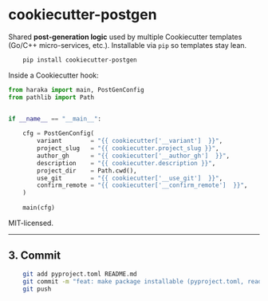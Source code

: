 # cookiecutter-postgen

Shared **post-generation logic** used by multiple Cookiecutter templates
(Go/C++ micro-services, etc.).  Installable via `pip` so templates stay lean.

```bash
    pip install cookiecutter-postgen
```
Inside a Cookiecutter hook:
```python
from haraka import main, PostGenConfig
from pathlib import Path


if __name__ == "__main__":
    
    cfg = PostGenConfig(
        variant        = "{{ cookiecutter['__variant']  }}",
        project_slug   = "{{ cookiecutter.project_slug }}",
        author_gh      = "{{ cookiecutter['__author_gh']  }}",
        description    = "{{ cookiecutter.description }}",
        project_dir    = Path.cwd(),
        use_git        = "{{ cookiecutter['__use_git']  }}",
        confirm_remote = "{{ cookiecutter['__confirm_remote']  }}",
    )
    
    main(cfg) 
```
MIT-licensed.

---

## 3. Commit

```bash
    git add pyproject.toml README.md
    git commit -m "feat: make package installable (pyproject.toml, readme)"
    git push
```

